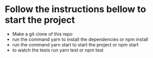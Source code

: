 # Follow the instructions bellow to start the project

 - Make a git clone of this repo
 - run the command yarn to install the dependencies or npm install
 - run the command yarn start to start the project or npm start
 - to watch the tests run yarn test or npm test

